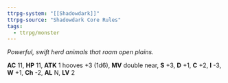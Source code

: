 ```yaml
---
ttrpg-system: "[[Shadowdark]]"
ttrpg-source: "Shadowdark Core Rules"
tags:
  - ttrpg/monster
---
```


_Powerful, swift herd animals that roam open plains._

**AC** 11, **HP** 11, **ATK** 1 hooves +3 (1d6), **MV** double near, **S** +3, **D** +1, **C** +2, **I** -3, **W** +1, **Ch** -2, **AL** N, **LV** 2


